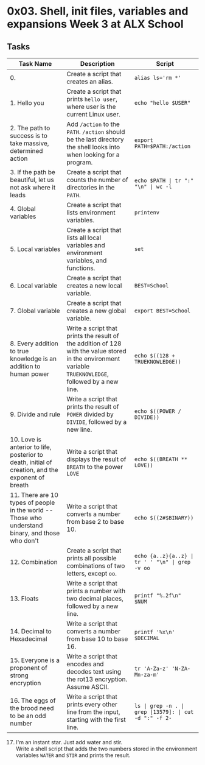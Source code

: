 # 0x03. Shell, init files, variables and expansions Week 3 at ALX School
## Tasks
| Task Name | Description | Script |
| --------- | ----------- | ------ |
| 0. <o> | Create a script that creates an alias. | `alias ls='rm *'`
| 1. Hello you | Create a script that prints `hello user`, where user is the current Linux user. | `echo "hello $USER"`
| 2. The path to success is to take massive, determined action | Add `/action` to the `PATH`. `/action` should be the last directory the shell looks into when looking for a program. | `export PATH=$PATH:/action`
| 3. If the path be beautiful, let us not ask where it leads | Create a script that counts the number of directories in the `PATH`. | `echo $PATH \| tr ":" "\n" \| wc -l`
| 4. Global variables | Create a script that lists environment variables. | `printenv`
| 5. Local variables | Create a script that lists all local variables and environment variables, and functions. | `set`
| 6. Local variable | Create a script that creates a new local variable. | `BEST=School`
| 7. Global variable | Create a script that creates a new global variable. | `export BEST=School`
| 8. Every addition to true knowledge is an addition to human power | Write a script that prints the result of the addition of 128 with the value stored in the environment variable `TRUEKNOWLEDGE`, followed by a new line. | `echo $((128 + TRUEKNOWLEDGE))`
| 9. Divide and rule | Write a script that prints the result of `POWER` divided by `DIVIDE`, followed by a new line. | `echo $((POWER / DIVIDE))`
| 10. Love is anterior to life, posterior to death, initial of creation, and the exponent of breath | Write a script that displays the result of `BREATH` to the power `LOVE` | `echo $((BREATH ** LOVE))`
| 11. There are 10 types of people in the world -- Those who understand binary, and those who don't | Write a script that converts a number from base 2 to base 10. | `echo $((2#$BINARY))`
| 12. Combination | Create a script that prints all possible combinations of two letters, except `oo`. | `echo {a..z}{a..z} \| tr ' ' "\n" \| grep -v oo`
| 13. Floats | Write a script that prints a number with two decimal places, followed by a new line. | `printf "%.2f\n" $NUM`
| 14. Decimal to Hexadecimal | Write a script that converts a number from base 10 to base 16. | `printf '%x\n' $DECIMAL`
| 15. Everyone is a proponent of strong encryption | Write a script that encodes and decodes text using the rot13 encryption. Assume ASCII. | `tr 'A-Za-z' 'N-ZA-Mn-za-m'`
| 16. The eggs of the brood need to be an odd number | Write a script that prints every other line from the input, starting with the first line. | `ls \| grep -n . \| grep [13579]: \| cut -d ":" -f 2-`
17. I'm an instant star. Just add water and stir. <br />
Write a shell script that adds the two numbers stored in the environment variables `WATER` and `STIR` and prints the result. <br />
~~~~ `printf "%o\n" $(($((5#$(echo $WATER | tr water 01234)))+$((5#$(echo $STIR | tr stir. 01234))))) | tr 01234567 behlnort ~~~~
